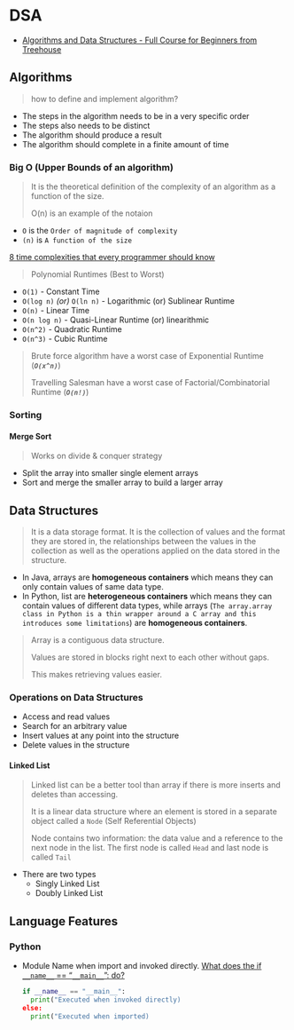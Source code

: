 # DSA

- [Algorithms and Data Structures - Full Course for Beginners from Treehouse](https://youtu.be/8hly31xKli0)

## Algorithms

> how to define and implement algorithm?

- The steps in the algorithm needs to be in a very specific order
- The steps also needs to be distinct
- The algorithm should produce a result
- The algorithm should complete in a finite amount of time

### Big O (Upper Bounds of an algorithm)

> It is the theoretical definition of the complexity of an algorithm as a function of the size.
>
> O(n) is an example of the notaion

- `O` is the `Order of magnitude of complexity`
- `(n)` is `A function of the size`

[8 time complexities that every programmer should know](https://adrianmejia.com/most-popular-algorithms-time-complexity-every-programmer-should-know-free-online-tutorial-course/)

> Polynomial Runtimes (Best to Worst)

- `O(1)` - Constant Time
- `O(log n)` _(or)_ `O(ln n)` - Logarithmic (or) Sublinear Runtime
- `O(n)` - Linear Time
- `O(n log n)` - Quasi-Linear Runtime (or) linearithmic
- `O(n^2)` - Quadratic Runtime
- `O(n^3)` - Cubic Runtime

> Brute force algorithm have a worst case of Exponential Runtime (_**`O(x^n)`**_)
>
> Travelling Salesman have a worst case of Factorial/Combinatorial Runtime (_**`O(n!)`**_)

### Sorting

#### Merge Sort

> Works on divide & conquer strategy

- Split the array into smaller single element arrays
- Sort and merge the smaller array to build a larger array

## Data Structures

> It is a data storage format. It is the collection of values and the format they are stored in, the relationships between the values in the collection as well as the operations applied on the data stored in the structure.

- In Java, arrays are **homogeneous containers** which means they can only contain values of same data type.
- In Python, list are **heterogeneous containers** which means they can contain values of different data types, while arrays (`The array.array class in Python is a thin wrapper around a C array and this introduces some limitations`) are **homogeneous containers**.

> Array is a contiguous data structure.
>
> Values are stored in blocks right next to each other without gaps.
>
> This makes retrieving values easier.

### Operations on Data Structures

- Access and read values
- Search for an arbitrary value
- Insert values at any point into the structure
- Delete values in the structure

#### Linked List

> Linked list can be a better tool than array if there is more inserts and deletes than accessing.
>
> It is a linear data structure where an element is stored in a separate object called a `Node` (Self Referential Objects)
>
> Node contains two information: the data value and a reference to the next node in the list. The first node is called `Head` and last node is called `Tail`

- There are two types
  - Singly Linked List
  - Doubly Linked List

## Language Features

### Python

- Module Name when import and invoked directly. [What does the if `__name__` == “`__main__`”: do?](https://www.geeksforgeeks.org/what-does-the-if-__name__-__main__-do/)

  ```py
  if __name__ == "__main__":
    print("Executed when invoked directly)
  else:
    print("Executed when imported)
  ```
